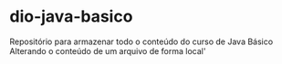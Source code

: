 # dio-java-basico
Repositório para armazenar todo o conteúdo do curso de Java Básico
Alterando o conteúdo de um arquivo de forma local'